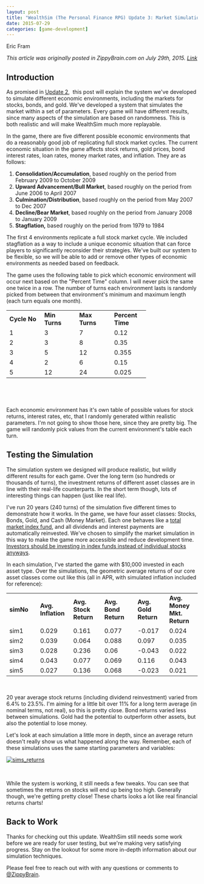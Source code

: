 ```yaml
---
layout: post
title: "WealthSim (The Personal Finance RPG) Update 3: Market Simulation"
date: 2015-07-29
categories: [game-development]
---
```

Eric Fram

<em> This article was originally posted in ZippyBrain.com on July 29th, 2015. [Link](http://zippybrain.com/2015/07/wealthsim-the-personal-finance-rpg-update-3-market-simulation/) </em>

<h2>Introduction</h2>
As promised in <a href="http://zippybrain.com/2015/07/wealthsim-update-2/">Update 2</a>,  this post will explain the system we've developed to simulate different economic environments, including the markets for stocks, bonds, and gold. We've developed a system that simulates the market within a set of parameters. Every game will have different results, since many aspects of the simulation are based on randomness. This is both realistic and will make WealthSim much more replayable.

In the game, there are five different possible economic environments that do a reasonably good job of replicating full stock market cycles. The current economic situation in the game affects stock returns, gold prices, bond interest rates, loan rates, money market rates, and inflation. They are as follows:
<ol>
	<li><strong>Consolidation/Accumulation</strong>, based roughly on the period from February 2009 to October 2009</li>
	<li><strong>Upward Advancement/Bull Market</strong>, based roughly on the period from June 2006 to April 2007</li>
	<li><strong>Culmination/Distribution</strong>, based roughly on the period from May 2007 to Dec 2007</li>
	<li><strong>Decline/Bear Market</strong>, based roughly on the period from January 2008 to January 2009</li>
	<li><strong>Stagflation,</strong> based roughly on the period from 1979 to 1984</li>
</ol>
The first 4 environments replicate a full stock market cycle. We included stagflation as a way to include a unique economic situation that can force players to significantly reconsider their strategies. We've built our system to be flexible, so we will be able to add or remove other types of economic environments as needed based on feedback.

The game uses the following table to pick which economic environment will occur next based on the "Percent Time" column. I will never pick the same one twice in a row. The number of turns each environment lasts is randomly picked from between that environment's minimum and maximum length (each turn equals one month).
<table style="height: 206px;">
<tbody>
<tr>
<td width="76"><strong>Cycle No</strong></td>
<td width="76"><strong>Min Turns</strong></td>
<td width="76"><strong>Max Turns</strong></td>
<td width="76"><strong>Percent Time</strong></td>
</tr>
<tr>
<td>1</td>
<td>3</td>
<td>7</td>
<td>0.12</td>
</tr>
<tr>
<td>2</td>
<td>3</td>
<td>8</td>
<td>0.35</td>
</tr>
<tr>
<td>3</td>
<td>5</td>
<td>12</td>
<td>0.355</td>
</tr>
<tr>
<td>4</td>
<td>2</td>
<td>6</td>
<td>0.15</td>
</tr>
<tr>
<td>5</td>
<td>12</td>
<td>24</td>
<td>0.025</td>
</tr>
</tbody>
</table>
&nbsp;

Each economic environment has it's own table of possible values for stock returns, interest rates, etc, that I randomly generated within realistic parameters. I'm not going to show those here, since they are pretty big. The game will randomly pick values from the current environment's table each turn.
<h2>Testing the Simulation</h2>
The simulation system we designed will produce realistic, but wildly different results for each game. Over the long term (so hundreds or thousands of turns), the investment returns of different asset classes are in line with their real-life counterparts. In the short term though, lots of interesting things can happen (just like real life).

I've run 20 years (240 turns) of the simulation five different times to demonstrate how it works. In the game, we have four asset classes: Stocks, Bonds, Gold, and Cash (Money Market). Each one behaves like a <a href="https://en.wikipedia.org/wiki/Index_fund">total market index fund</a>, and all dividends and interest payments are automatically reinvested. We've chosen to simplify the market simulation in this way to make the game more accessible and reduce development time. <a href="https://www.betterment.com/resources/investment-strategy/index-fund-portfolios-win/#methodology">Investors should be investing in index funds instead of individual stocks anyways</a>.

In each simulation, I've started the game with $10,000 invested in each asset type. Over the simulations, the geometric average returns of our core asset classes come out like this (all in APR, with simulated inflation included for reference):

<table>
<tbody>
<tr>
<td width="76"><strong>simNo</td>
<td width="76"><strong>Avg. Inflation</strong></td>
<td width="76"><strong>Avg. Stock Return</strong></td>
<td width="85"><strong>Avg. Bond Return</strong></td>
<td width="76"><strong>Avg. Gold Return</strong></td>
<td width="76"><strong>Avg. Money Mkt. Return</strong></td>
</tr>
<tr>
<td>sim1</td>
<td>0.029</td>
<td>0.161</td>
<td>0.077</td>
<td>-0.017</td>
<td>0.024</td>
</tr>
<tr>
<td>sim2</td>
<td>0.039</td>
<td>0.064</td>
<td>0.088</td>
<td>0.097</td>
<td>0.035</td>
</tr>
<tr>
<td>sim3</td>
<td>0.028</td>
<td>0.236</td>
<td>0.06</td>
<td>-0.043</td>
<td>0.022</td>
</tr>
<tr>
<td>sim4</td>
<td>0.043</td>
<td>0.077</td>
<td>0.069</td>
<td>0.116</td>
<td>0.043</td>
</tr>
<tr>
<td>sim5</td>
<td>0.027</td>
<td>0.136</td>
<td>0.068</td>
<td>-0.023</td>
<td>0.021</td>
</tr>
</tbody>
</table>

&nbsp;

20 year average stock returns (including dividend reinvestment) varied from 6.4% to 23.5%. I'm aiming for a little bit over 11% for a long term average (in nominal terms, not real), so this is pretty close. Bond returns varied less between simulations. Gold had the potential to outperform other assets, but also the potential to lose money.

Let's look at each simulation a little more in depth, since an average return doesn't really show us what happened along the way. Remember, each of these simulations uses the same starting parameters and variables:

<a href="http://zippybrain.com/wp-content/uploads/2015/07/sims_returns.png"><img class="aligncenter wp-image-2113 size-full" src="http://zippybrain.com/wp-content/uploads/2015/07/sims_returns.png" alt="sims_returns"/></a>

&nbsp;

While the system is working, it still needs a few tweaks. You can see that sometimes the returns on stocks will end up being too high. Generally though, we're getting pretty close! These charts looks a lot like real financial returns charts!
<h2>Back to Work</h2>
Thanks for checking out this update. WealthSim still needs some work before we are ready for user testing, but we're making very satisfying progress. Stay on the lookout for some more in-depth information about our simulation techniques.

Please feel free to reach out with with any questions or comments to <a href="https://twitter.com/ZippyBrain">@ZippyBrain</a>.
